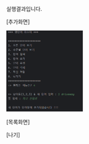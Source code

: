 실행결과입니다.

[추가화면]<br>

<img src = "https://github.com/tgog111/hw_Project1/blob/master/screenshots/%EB%8B%A8%EC%96%B4%EC%B6%94%EA%B0%80.png?raw=true " width="40%">




[목록화면]<br>


[나기]<br>
